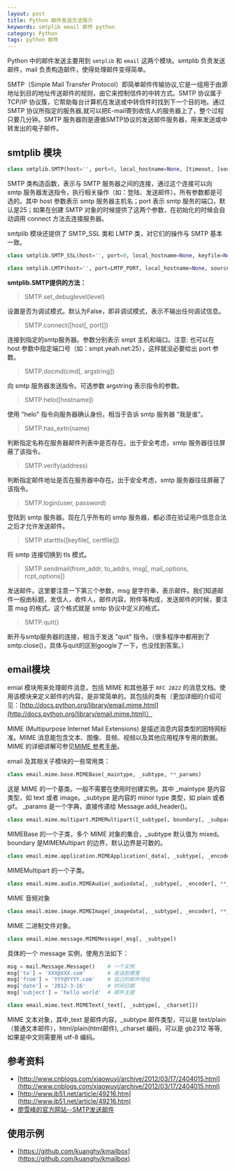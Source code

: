 ```yaml
---
layout: post
title: Python 邮件发送方法简介
keywords: smtplib email 邮件 python
category: Python
tags: python 邮件
---
```


Python 中的邮件发送主要用到 `smtplib` 和 `email` 这两个模块。smtplib 负责发送邮件，mail 负责构造邮件，使得处理邮件变得简单。

SMTP（Simple Mail Transfer Protocol）即简单邮件传输协议,它是一组用于由源地址到目的地址传送邮件的规则，由它来控制信件的中转方式。SMTP 协议属于 TCP/IP 协议簇，它帮助每台计算机在发送或中转信件时找到下一个目的地。通过 SMTP 协议所指定的服务器,就可以把E-mail寄到收信人的服务器上了，整个过程只要几分钟。SMTP 服务器则是遵循SMTP协议的发送邮件服务器，用来发送或中转发出的电子邮件。

## smtplib 模块

```python
class smtplib.SMTP(host='', port=0, local_hostname=None, [timeout, ]source_address=None)
```

SMTP 类构造函数，表示与 SMTP 服务器之间的连接，通过这个连接可以向 smtp 服务器发送指令，执行相关操作（如：登陆、发送邮件）。所有参数都是可选的。其中 host 参数表示 smtp 服务器主机名；port 表示 smtp 服务的端口，默认是25；如果在创建 SMTP 对象的时候提供了这两个参数，在初始化的时候会自动调用 connect 方法去连接服务器。

smtplib 模块还提供了 SMTP_SSL 类和 LMTP 类，对它们的操作与 SMTP 基本一致。

```python
class smtplib.SMTP_SSL(host='', port=0, local_hostname=None, keyfile=None, certfile=None, [timeout, ]context=None, source_address=None)

class smtplib.LMTP(host='', port=LMTP_PORT, local_hostname=None, source_address=None)
```

**smtplib.SMTP提供的方法：**

> SMTP.set_debuglevel(level)

设置是否为调试模式。默认为False，即非调试模式，表示不输出任何调试信息。

> SMTP.connect([host[, port]])

连接到指定的smtp服务器。参数分别表示 smpt 主机和端口。注意: 也可以在 host 参数中指定端口号（如：smpt.yeah.net:25），这样就没必要给出 port 参数。

> SMTP.docmd(cmd[, argstring])

向 smtp 服务器发送指令。可选参数 argstring 表示指令的参数。

> SMTP.helo([hostname])

使用 "helo" 指令向服务器确认身份。相当于告诉 smtp 服务器 “我是谁”。

> SMTP.has_extn(name)

判断指定名称在服务器邮件列表中是否存在。出于安全考虑，smtp 服务器往往屏蔽了该指令。

> SMTP.verify(address)

判断指定邮件地址是否在服务器中存在。出于安全考虑，smtp 服务器往往屏蔽了该指令。

> SMTP.login(user, password)

登陆到 smtp 服务器。现在几乎所有的 smtp 服务器，都必须在验证用户信息合法之后才允许发送邮件。

> SMTP.starttls([keyfile[, certfile]])

将 smtp 连接切换到 tls 模式。

> SMTP.sendmail(from_addr, to_addrs, msg[, mail_options, rcpt_options])

发送邮件。这里要注意一下第三个参数，msg 是字符串，表示邮件。我们知道邮件一般由标题，发信人，收件人，邮件内容，附件等构成，发送邮件的时候，要注意 msg 的格式。这个格式就是 smtp 协议中定义的格式。

> SMTP.quit()

断开与smtp服务器的连接，相当于发送 "quit" 指令。（很多程序中都用到了smtp.close()，具体与quit的区别google了一下，也没找到答案。）

## email模块

emial 模块用来处理邮件消息，包括 MIME 和其他基于 `RFC 2822` 的消息文档。使用该模块来定义邮件的内容，是非常简单的。其包括的类有（更加详细的介绍可见：[http://docs.python.org/library/email.mime.html](http://docs.python.org/library/email.mime.html)）

MIME (Multipurpose Internet Mail Extensions) 是描述消息内容类型的因特网标准。MIME 消息能包含文本、图像、音频、视频以及其他应用程序专用的数据。MIME 的详细讲解可参见[MIME 参考手册](http://www.w3school.com.cn/media/media_mimeref.asp)。

email 及其相关子模块的一些常用类：

```python
class email.mime.base.MIMEBase(_maintype, _subtype, **_params)
```

这是 MIME 的一个基类。一般不需要在使用时创建实例。其中 _maintype 是内容类型，如 text 或者 image。_subtype 是内容的 minor type 类型，如 plain 或者 gif。 _params 是一个字典，直接传递给 Message.add_header()。

```python
class email.mime.multipart.MIMEMultipart([_subtype[, boundary[, _subparts[, _params]]]]
```

MIMEBase 的一个子类，多个 MIME 对象的集合，_subtype 默认值为 mixed。boundary 是MIMEMultipart 的边界，默认边界是可数的。

```python
class email.mime.application.MIMEApplication(_data[, _subtype[, _encoder[, **_params]]])
```

MIMEMultipart 的一个子类。

```python
class email.mime.audio.MIMEAudio(_audiodata[, _subtype[, _encoder[, **_params]]])
```

MIME 音频对象

```python
class email.mime.image.MIMEImage(_imagedata[, _subtype[, _encoder[, **_params]]])
```

MIME 二进制文件对象。

```python
class email.mime.message.MIMEMessage(_msg[, _subtype])
```

具体的一个 message 实例，使用方法如下：

```python
msg = mail.Message.Message()    # 一个实例
msg['to'] = 'XXX@XXX.com'       # 发送到哪里
msg['from'] = 'YYY@YYYY.com'    # 自己的邮件地址
msg['date'] = '2012-3-16'       # 时间日期
msg['subject'] = 'hello world'  # 邮件主题
```

```python
class email.mime.text.MIMEText(_text[, _subtype[, _charset]])
```

MIME 文本对象，其中_text 是邮件内容，_subtype 邮件类型，可以是 text/plain（普通文本邮件），html/plain(html邮件),  _charset 编码，可以是 gb2312 等等, 如果是中文则需要用 utf-8 编码。

## 参考资料

- [http://www.cnblogs.com/xiaowuyi/archive/2012/03/17/2404015.html](http://www.cnblogs.com/xiaowuyi/archive/2012/03/17/2404015.html)
- [http://www.jb51.net/article/49216.htm](http://www.jb51.net/article/49216.htm)
- [廖雪峰的官方网站--SMTP发送邮件](http://www.liaoxuefeng.com/wiki/001374738125095c955c1e6d8bb493182103fac9270762a000/001386832745198026a685614e7462fb57dbf733cc9f3ad000)

## 使用示例

- [https://github.com/kuanghy/kmailbox](https://github.com/kuanghy/kmailbox)

